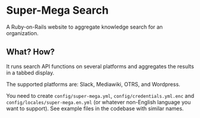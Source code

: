 # Super-Mega Search

A Ruby-on-Rails website to aggregate knowledge search for an organization.

## What? How?

It runs search API functions on several platforms and aggregates the results in a tabbed display.

The supported platforms are: Slack, Mediawiki, OTRS, and Wordpress.

You need to create `config/super-mega.yml`, `config/credentials.yml.enc` and
`config/locales/super-mega.en.yml` (or whatever non-English language you want
to support). See example files in the codebase with similar names.
